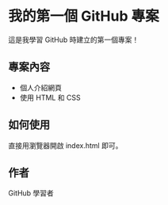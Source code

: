 ﻿# 我的第一個 GitHub 專案

這是我學習 GitHub 時建立的第一個專案！

## 專案內容

- 個人介紹網頁
- 使用 HTML 和 CSS

## 如何使用

直接用瀏覽器開啟 index.html 即可。

## 作者

GitHub 學習者
